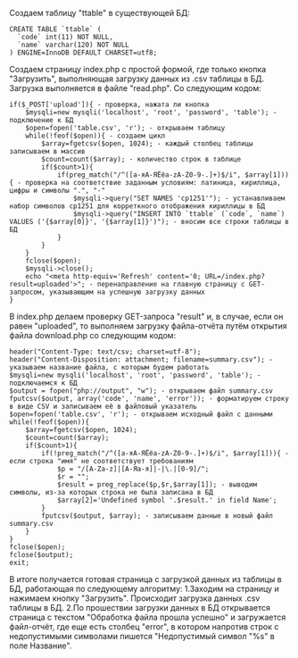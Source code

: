 Создаем таблицу "ttable" в существующей БД:

```
CREATE TABLE `ttable` (
  `code` int(11) NOT NULL,
  `name` varchar(120) NOT NULL
) ENGINE=InnoDB DEFAULT CHARSET=utf8;

```
Создаем страницу index.php с простой формой, где только кнопка "Загрузить", выполняющая загрузку данных из .csv таблицы в БД. Загрузка выполняется в файле "read.php". Со следующим кодом:

```
if($_POST['upload']){ - проверка, нажата ли кнопка
    $mysqli=new mysqli('localhost', 'root', 'password', 'table'); - подключение к БД
    $open=fopen('table.csv', 'r'); - открываем таблицу
    while(!feof($open)){ - создаем цикл 
        $array=fgetcsv($open, 1024); - каждый столбец таблицы записываем в массив
        $count=count($array); - количество строк в таблице
        if($count>1){
            if(preg_match("/^([а-яА-ЯЁёa-zA-Z0-9-.]+)$/i", $array[1])){ - проверка на соответствие заданным условиям: латиница, кириллица, цифры и символы ".", "-"
                $mysqli->query("SET NAMES 'cp1251'"); - устанавливаем набор символов cp1251 для корреткного отображения кириллицы в БД
                $mysqli->query("INSERT INTO `ttable` (`code`, `name`) VALUES ('{$array[0]}', '{$array[1]}')"); - вносим все строки таблицы в БД
            }
        }
    }
    fclose($open);
    $mysqli->close();
    echo "<meta http-equiv='Refresh' content='0; URL=/index.php?result=uploaded'>"; - перенаправление на главную страницу с GET-запросом, указывающим на успешную загрузку данных
}

```
В index.php делаем проверку GET-запроса "result" и, в случае, если он равен "uploaded", то выполняем загрузку файла-отчёта путём открытия файла download.php со следующим кодом:

    header("Content-Type: text/csv; charset=utf-8");
	header("Content-Disposition: attachment; filename=summary.csv"); - указываем название файла, с которым будем работать
    $mysqli=new mysqli('localhost', 'root', 'password', 'table'); - подключаемся к БД
	$output = fopen("php://output", "w"); - открываем файл summary.csv
	fputcsv($output, array('code', 'name', 'error')); - форматируем строку в виде CSV и записываем её в файловый указатель
    $open=fopen('table.csv', 'r'); - открываем исходный файл с данными
    while(!feof($open)){
        $array=fgetcsv($open, 1024);
        $count=count($array);
        if($count>1){
            if(!preg_match("/^([а-яА-ЯЁёa-zA-Z0-9-.]+)$/i", $array[1])){ - если строка "имя" не соответствует требованиям
                $p = "/[A-Za-z]|[А-Яа-я]|-|\.|[0-9]/"; 
                $r = ""; 
                $result = preg_replace($p,$r,$array[1]); - выводим символы, из-за которых строка не была записана в БД
                $array[2]='Undefined symbol '.$result.' in field Name'; 
            }
            fputcsv($output, $array); - записываем данные в новый файл summary.csv
        }
    }
    fclose($open);
 	fclose($output);
    exit;
В итоге получается готовая страница с загрузкой данных из таблицы в БД, работающая по следующему алгоритму:
1.Заходим на страницу и нажимаем кнопку "Загрузить". Происходит загрузка данных .csv таблицы в БД.
2.По прошествии загрузки данных в БД открывается страница с текстом "Обработка файла прошла успешно" и загружается файл-отчёт, где еще есть столбец "error", в котором напротив строк с недопустимыми символами пишется "Недопустимый символ "%s" в поле Название".
